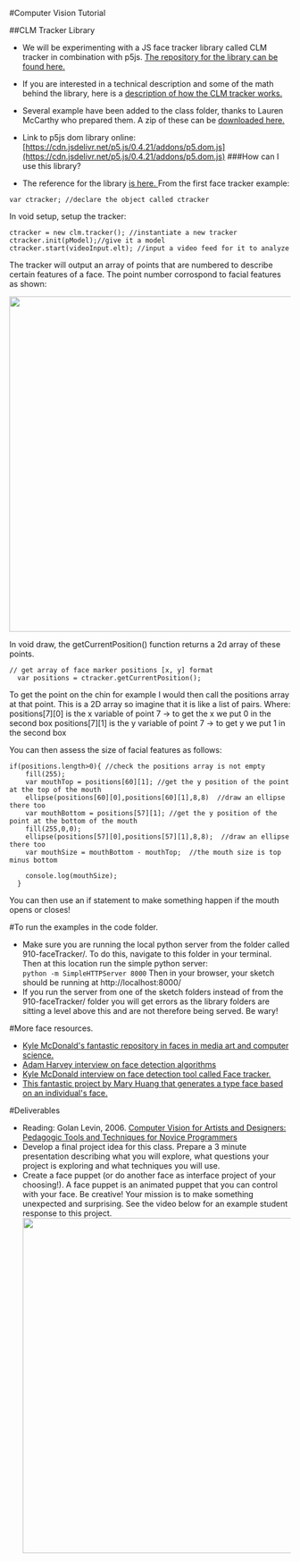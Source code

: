 #Computer Vision Tutorial

##CLM Tracker Library
* We will be experimenting with a JS face tracker library called CLM tracker in combination with p5js. [The repository for the library can be found here.](https://github.com/auduno/clmtrackr) 
* If you are interested in a technical description and some of the math behind the library, here is a [description of how the CLM tracker works.](http://auduno.com/post/61888277175/fitting-faces)
* Several example have been added to the class folder, thanks to Lauren McCarthy who prepared them. A zip of these can be [downloaded here.](https://github.com/tegacodes/Drawing-Seeing-Moving-with-Code/blob/gh-pages/code/910-faceTracker.zip)
 

* Link to p5js dom library online: [https://cdn.jsdelivr.net/p5.js/0.4.21/addons/p5.dom.js](https://cdn.jsdelivr.net/p5.js/0.4.21/addons/p5.dom.js)
###How can I use this library?
* The reference for the library [is here. ](http://auduno.github.io/clmtrackr/docs/reference.html)
From the first face tracker example:
```
var ctracker; //declare the object called ctracker
```
In void setup, setup the tracker:
```
ctracker = new clm.tracker(); //instantiate a new tracker
ctracker.init(pModel);//give it a model
ctracker.start(videoInput.elt); //input a video feed for it to analyze
```
The tracker will output an array of points that are numbered to describe certain features of a face. The point number corrospond to facial features as shown:

<img src="https://github.com/tegacodes/Drawing-Seeing-Moving-with-Code/blob/gh-pages/images/tracker.png" width="600">


In void draw, the getCurrentPosition() function returns a 2d array of these points. 
```
// get array of face marker positions [x, y] format
  var positions = ctracker.getCurrentPosition();
```
To get the point on the chin for example I would then call the positions array at that point. This is a 2D array so imagine that it is like a list of pairs. Where:  
positions[7][0] is the x variable of point 7 -> to get the x we put 0 in the second box
positions[7][1] is the y variable of point 7 -> to get y we put 1 in the second box

You can then assess the size of facial features as follows:
```
if(positions.length>0){ //check the positions array is not empty
    fill(255); 
    var mouthTop = positions[60][1]; //get the y position of the point at the top of the mouth  
    ellipse(positions[60][0],positions[60][1],8,8)  //draw an ellipse there too  
    var mouthBottom = positions[57][1]; //get the y position of the point at the bottom of the mouth  
    fill(255,0,0);
    ellipse(positions[57][0],positions[57][1],8,8);  //draw an ellipse there too  
    var mouthSize = mouthBottom - mouthTop;  //the mouth size is top minus bottom

    console.log(mouthSize);
  }
```
You can then use an if statement to make something happen if the mouth opens or closes!

#To run the examples in the code folder. 
* Make sure you are running the local python server from the folder called 910-faceTracker/. To do this, navigate to this folder in your terminal. Then at this location run the simple python server:   
```python -m SimpleHTTPServer 8000```
Then in your browser, your sketch should be running at http://localhost:8000/   
* If you run the server from one of the sketch folders instead of from the 910-faceTracker/ folder you will get errors as the library folders are sitting a level above this and are not therefore being served. Be wary!

#More face resources.
* [Kyle McDonald's fantastic repository in faces in media art and computer science.](https://github.com/kylemcdonald/AppropriatingNewTechnologies/wiki/Week-2)
* [Adam Harvey interview on face detection algorithms](https://vimeo.com/39561082)
* [Kyle McDonald interview on face detection tool called Face tracker.](https://vimeo.com/39034692)
* [This fantastic project by Mary Huang that generates a type face based on an individual's face.](http://www.creativeapplications.net/processing/typeface-processing/)


#Deliverables
* Reading: Golan Levin, 2006. [Computer Vision for Artists and Designers: Pedagogic Tools and Techniques for Novice Programmers](http://www.flong.com/texts/essays/essay_cvad/)
* Develop a final project idea for this class. Prepare a 3 minute presentation describing what you will explore, what questions your project is exploring and what techniques you will use.
* Create a face puppet (or do another face as interface project of your choosing!). A face puppet is an animated puppet that you can control with your face. Be creative! Your mission is to make something unexpected and surprising. See the video below for an example student response to this project. 
<a href="https://vimeo.com/75980739"><img src="https://github.com/tegacodes/Drawing-Seeing-Moving-with-Code/blob/gh-pages/images/facev.png" width="600"></a>
